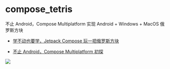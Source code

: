 # compose_tetris

不止 Android，Compose Multiplatform 实现 Android + Windows + MacOS 俄罗斯方块

- [学不动也要学，Jetpack Compose 玩一把俄罗斯方块](https://juejin.cn/post/6974585048762679310)

- [不止 Android，Compose Multiplatform 初探](https://juejin.cn/post/7062533562460799013)

![](https://github.com/leavesCZY/compose_tetris/assets/30774063/cfe1f660-66ac-41b9-8020-22d6322bbf26)